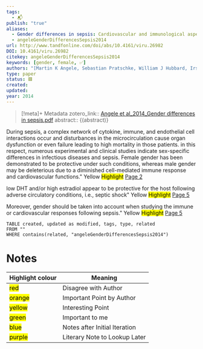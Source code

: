 ```yaml
---
tags:
  - 📬
publish: "true"
aliases:
  - Gender differences in sepsis: Cardiovascular and immunological aspects
  - angeleGenderDifferencesSepsis2014
url: http://www.tandfonline.com/doi/abs/10.4161/viru.26982
DOI: 10.4161/viru.26982
citekey: angeleGenderDifferencesSepsis2014
keywords: [gender, female, ✅]
authors: "[Martin K Angele, Sebastian Pratschke, William J Hubbard, Irshad H Chaudry]"
type: paper
status: 🟥
created: 
updated:
year: 2014
---
```




> [!meta]+ Metadata
> zotero_link:: [Angele et al_2014_Gender differences in sepsis.pdf](zotero://select/library/items/S3ADXYHL)
> abstract:: {(abstract)}


During sepsis, a complex network of cytokine, immune, and endothelial cell interactions occur and disturbances in the microcirculation cause organ dysfunction or even failure leading to high mortality in those patients. in this respect, numerous experimental and clinical studies indicate sex-specific differences in infectious diseases and sepsis. Female gender has been demonstrated to be protective under such conditions, whereas male gender may be deleterious due to a diminished cell-mediated immune response and cardiovascular functions." Yellow
	<mark class="hltr-yellow" >Highlight</mark> [Page 2](zotero://open-pdf/library/items/?page=2&annotation=KTKHGBLM)

low DHT and/or high estradiol appear to be protective for the host following adverse circulatory conditions, i.e., septic shock" Yellow
	<mark class="hltr-yellow" >Highlight</mark> [Page 5](zotero://open-pdf/library/items/?page=5&annotation=DWZSJ39A)

Moreover, gender should be taken into account when studying the immune or cardiovascular responses following sepsis." Yellow
	<mark class="hltr-yellow" >Highlight</mark> [Page 5](zotero://open-pdf/library/items/?page=5&annotation=PBH83MNH)

```dataview
TABLE created, updated as modified, tags, type, related
FROM ""
WHERE contains(related, "angeleGenderDifferencesSepsis2014")
```


# Notes

| Highlight colour | Meaning |
|-----|----|
|<mark class="hltr-red">red</mark> | Disagree with Author |
|<mark class="hltr-orange">orange</mark> | Important Point by Author |
|<mark class="hltr-yellow">yellow</mark> | Interesting Point |
|<mark class="hltr-green">green</mark> | Important to me |
|<mark class="hltr-blue">blue</mark> | Notes after Initial Iteration |
|<mark class="hltr-purple">purple</mark> | Literary Note to Lookup Later |